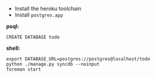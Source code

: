 * Install the heroku toolchain
* Install `postgres.app`

**psql:**

    CREATE DATABASE todo

**shell:**

    export DATABASE_URL=postgres://postgres@localhost/todo
    python ./manage.py syncdb --noinput
    foreman start
